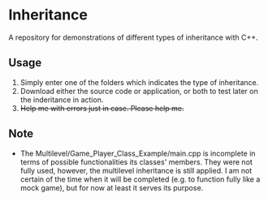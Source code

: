 # Inheritance
A repository for demonstrations of different types of inheritance with C++.

## Usage
1. Simply enter one of the folders which indicates the type of inheritance.
2. Download either the source code or application, or both to test later on the inderitance in action.
3. ~~Help me with errors just in case. Please help me.~~

## Note
- The Multilevel/Game_Player_Class_Example/main.cpp is incomplete in terms of possible functionalities
  its classes' members. They were not fully used, however, the multilevel inheritance is still applied.
  I am not certain of the time when it will be completed (e.g. to function fully like a mock game), but
  for now at least it serves its purpose.
